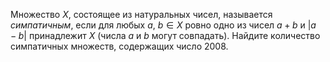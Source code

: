 Множество $X$, состоящее из натуральных чисел, называется <i>симпатичным</i>, 
если для любых $a$, $b\in X$ ровно одно из чисел $a+b$ и  $|a-b|$ 
принадлежит $X$ (числа $a$ и $b$ могут совпадать). Найдите количество 
симпатичных множеств, содержащих число 2008.
